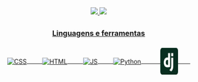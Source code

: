 
<div align="center">
  <a href="https://WandersoNoleto">
  <img  height="160em" src="https://github-readme-stats.vercel.app/api?username=WandersoNoleto&show_icons=true&theme=nightowl&include_all_commits=true&count_private=true"/>
  <img  height="160em" src="https://github-readme-stats.vercel.app/api/top-langs/?username=WandersoNoleto&layout=compact&langs_count=16&theme=nightowl"/>
</div>
  
  ##
  <div align="center">
    <h3>Linguagens e ferramentas<h3>
  </div>
  
      
  <div align="center">    
  <div>
      <img align="center" alt="CSS" height="60" width="40" src="https://cdn.jsdelivr.net/gh/devicons/devicon/icons/css3/css3-original.svg" />&nbsp;&nbsp;&nbsp;&nbsp;&nbsp;&nbsp;&nbsp;&nbsp;
      <img align="center" alt="HTML" height="60" width="40" src="https://cdn.jsdelivr.net/gh/devicons/devicon/icons/html5/html5-original.svg" />&nbsp;&nbsp;&nbsp;&nbsp;&nbsp;&nbsp;&nbsp;&nbsp;
      <img align="center" alt="JS" height="60" width="40" src="https://cdn.jsdelivr.net/gh/devicons/devicon/icons/javascript/javascript-original.svg" />&nbsp;&nbsp;&nbsp;&nbsp;&nbsp;&nbsp;&nbsp;&nbsp;
      <img align="center" alt="Python" height="60" width="40" src="https://cdn.jsdelivr.net/gh/devicons/devicon/icons/python/python-original.svg" />&nbsp;&nbsp;&nbsp;&nbsp;&nbsp;&nbsp;&nbsp;&nbsp;&nbsp;&nbsp;
      <img align="center" alt="Django" height="60" width="40" src="assets/django-icon-svgrepo-com.svg" />&nbsp;&nbsp;&nbsp;&nbsp;&nbsp;&nbsp;&nbsp;
</div>
      </div>    
  
  ##
  
  

